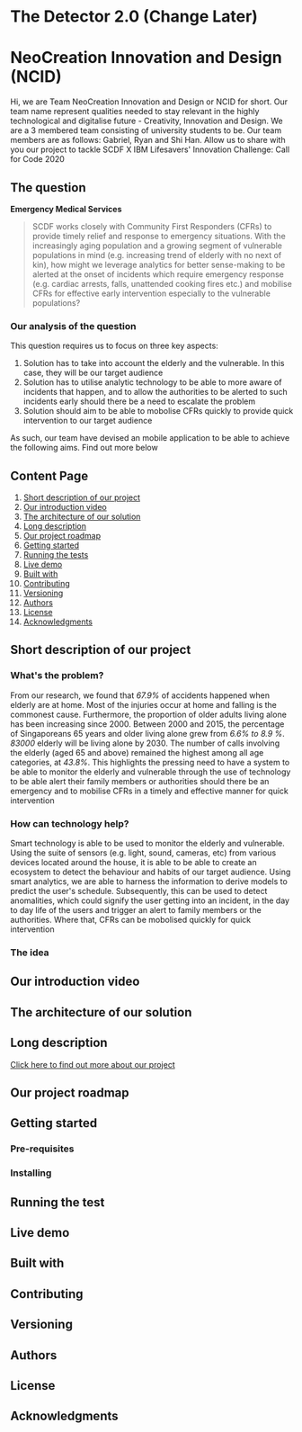 # The Detector 2.0 (Change Later)

# NeoCreation Innovation and Design (NCID)
Hi, we are Team NeoCreation Innovation and Design or NCID for short. Our team name represent qualities needed to stay relevant in the highly technological and digitalise future - Creativity, Innovation and Design. We are a 3 membered team consisting of university students to be. Our team members are as follows: Gabriel, Ryan and Shi Han. Allow us to share with you our project to tackle SCDF X IBM Lifesavers' Innovation Challenge: Call for Code 2020

## The question
**Emergency Medical Services** 
> SCDF works closely with Community First Responders (CFRs) to provide timely relief and response to emergency situations. With the increasingly aging population and a growing segment of vulnerable populations in mind (e.g. increasing trend of elderly with no next of kin), how might we leverage analytics for better sense-making to be alerted at the onset of incidents which require emergency response (e.g. cardiac arrests, falls, unattended cooking fires etc.) and mobilise CFRs for effective early intervention especially to the vulnerable populations?

### Our analysis of the question
This question requires us to focus on three key aspects:
 1. Solution has to take into account the elderly and the vulnerable. In this case, they will be our target audience
 2. Solution has to utilise analytic technology to be able to more aware of incidents that happen, and to allow the authorities to be alerted to such incidents early should there be a need to escalate the problem
 3. Solution should aim to be able to mobolise CFRs quickly to provide quick intervention to our target audience

As such, our team have devised an mobile application to be able to achieve the following aims. Find out more below

## Content Page
1. [Short description of our project](#short-description-of-our-project)
2. [Our introduction video](#our-introduction-video)
3. [The architecture of our solution](#the-architecture-of-our-solution)
4. [Long description](#long-description)
5. [Our project roadmap](#our-project-roadmap)
6. [Getting started](#getting-started)
7. [Running the tests](#running-the-tests)
8. [Live demo](#live-demo)
9. [Built with](#built-with)
10. [Contributing](#contributing)
11. [Versioning](#versioning)
12. [Authors](#authors)
13. [License](#license)
14. [Acknowledgments](#acknowledgments)

## Short description of our project

### What's the problem?
From our research, we found that *67.9%* of accidents happened when elderly are at home. Most of the injuries occur at home and falling is the commonest cause. Furthermore, the proportion of older adults living alone has been increasing since 2000. Between 2000 and 2015, the percentage of Singaporeans 65 years and older living alone grew from *6.6% to 8.9 %*. *83000* elderly will be living alone by 2030. The number of calls involving the elderly (aged 65 and above) remained the highest among all age categories, at *43.8%*. This highlights the pressing need to have a system to be able to monitor the elderly and vulnerable through the use of technology to be able alert their family members or authorities should there be an emergency and to mobilise CFRs in a timely and effective manner for quick intervention

### How can technology help?
Smart technology is able to be used to monitor the elderly and vulnerable. Using the suite of sensors (e.g. light, sound, cameras, etc) from various devices located around the house, it is able to be able to create an ecosystem to detect the behaviour and habits of our target audience. Using smart analytics, we are able to harness the information to derive models to predict the user's schedule. Subsequently, this can be used to detect anomalities, which could signify the user getting into an incident, in the day to day life of the users and trigger an alert to family members or the authorities. Where that, CFRs can be mobolised quickly for quick intervention  

### The idea

## Our introduction video

## The architecture of our solution

## Long description
[Click here to find out more about our project](https://github.com/becauselol/NeoCreationInnovationandDesign/blob/master/Long%20Description.md)

## Our project roadmap

## Getting started

### Pre-requisites

### Installing

## Running the test

## Live demo

## Built with

## Contributing

## Versioning

## Authors

## License

## Acknowledgments
